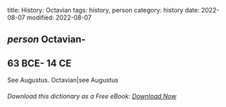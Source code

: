 title: History: Octavian
tags: history, person
category: history
date: 2022-08-07
modified: 2022-08-07

## _person_  Octavian-
  63 BCE-
14 CE
-
See
      Augustus.  Octavian|see  Augustus




###### Download *this* dictionary as a Free eBook: [Download Now]({static}static/SerfHistoryDictionary.pdf)

